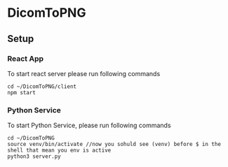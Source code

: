 # DicomToPNG

## Setup
### React App
To start react server please run following commands
```
cd ~/DicomToPNG/client
npm start
```

### Python Service 
To start Python Service, please run following commands
```
cd ~/DicomToPNG
source venv/bin/activate //now you sohuld see (venv) before $ in the shell that mean you env is active
python3 server.py
```